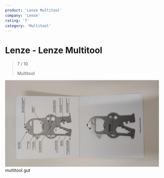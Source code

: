```yaml
---
product: 'Lenze Multitool'
company: 'Lenze'
rating: '7'
category: 'Multitool'
---
```


# Lenze - Lenze Multitool
>
> 7 / 10
>
> Multitool

![Lenze Multitool](assets\lenze-lenze-multitool-05a801ed-b003-4e81-9472-a022b05114cc.jpg)
multitool gut
